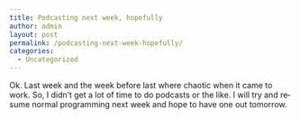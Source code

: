 ```yaml
---
title: Podcasting next week, hopefully
author: admin
layout: post
permalink: /podcasting-next-week-hopefully/
categories:
  - Uncategorized
---
```

<span lang=EN-IE>Ok. Last week and the week before last where chaotic when it came to work. So, I didn&#8217;t get a lot of time to do podcasts or the like. I will try and resume normal programming next week and hope to have one out tomorrow.</span>